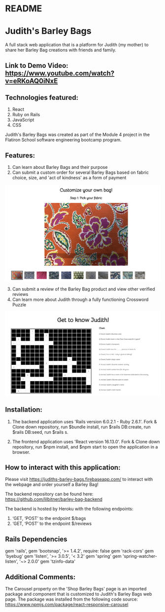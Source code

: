 # README

# Judith's Barley Bags

A full stack web application that is a platform for Judith (my mother) to share her Barley Bag creations with friends and family.

## Link to Demo Video: https://www.youtube.com/watch?v=eRKoAQ0iNxE

## Technologies featured: 
1. React
2. Ruby on Rails
3. JavaScript
4. CSS 

Judith's Barley Bags was created as part of the Module 4 project in the Flatiron School software engineering bootcamp program.

## Features:

1. Can learn about Barley Bags and their purpose
2. Can submit a custom order for several Barley Bags based on fabric choice, size, and 'act of kindness' as a form of payment

![](FabricSS.png)

3. Can submit a review of the Barley Bag product and view other verified reviews
4. Can learn more about Judith through a fully functioning Crossword Puzzle

![](CrosswordSS.png)


## Installation:

1. The backend application uses 'Rails version 6.0.2.1 - Ruby 2.6.1'. Fork & Clone down repository, run $bundle install, run $rails DB:create, run $rails DB:seed, run $rails s.

2. The frontend application uses 'React version 16.13.0'. Fork & Clone down repository, run $npm install, and $npm start to open the application in a browser.

## How to interact with this application:

Please visit https://judiths-barley-bags.firebaseapp.com/ to interact with the webpage and order yourself a Barley Bag! 

The backend repository can be found here: https://github.com/lilbitner/barley-bag-backend

The backend is hosted by Heroku with the following endpoints: 

1. ‘GET, ‘POST’ to the endpoint $/bags
2. ‘GET, ‘POST’ to the endpoint $/reviews

## Rails Dependencies

gem 'rails', gem 'bootsnap', '>= 1.4.2', require: false gem 'rack-cors' gem 'byebug' gem 'listen', '>= 3.0.5', '< 3.2' gem 'spring' gem 'spring-watcher-listen', '~> 2.0.0' gem 'tzinfo-data'

## Additional Comments:

The Carousel property on the 'Shop Barley Bags' page is an imported package and component that is customized to Judith's Barley Bags web page. The package was installed from the following code source: https://www.npmjs.com/package/react-responsive-carousel
